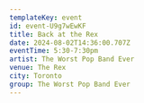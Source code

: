 ```yaml
---
templateKey: event
id: event-U9g7wEwKF
title: Back at the Rex
date: 2024-08-02T14:36:00.707Z
eventTime: 5:30-7:30pm
artist: The Worst Pop Band Ever
venue: The Rex
city: Toronto
group: The Worst Pop Band Ever
---
```

